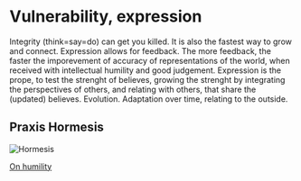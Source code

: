 # Vulnerability, expression

Integrity (think=say=do) can get you killed. It is also the fastest way to grow and connect. Expression allows for feedback. The more feedback, the faster the imporevement of accuracy of representations of the world, when received with intellectual humility and good judgement. Expression is the prope, to test the strenght of believes, growing the strenght by integrating the perspectives of others, and relating with others, that share the (updated) believes. Evolution. Adaptation over time, relating to the outside.

## Praxis Hormesis
![Hormesis](https://i1.wp.com/roguehealthandfitness.com/wp-content/uploads/2017/02/hormesis-curve.jpg)

[On humility](humility)
